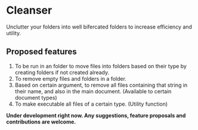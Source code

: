 # Cleanser
Unclutter your folders into well bifercated folders to increase efficiency and utility. 

## Proposed features
1. To be run in an folder to move files into folders based on their type by creating folders if not created already.
2. To remove empty files and folders in a folder.
3. Based on certain argument, to remove all files containing that string in their name, and also in the main document. (Available to certain document types)
4. To make executable all files of a certain type. (Utility function)

**Under development right now. Any suggestions, feature proposals and contributions are welcome.**
